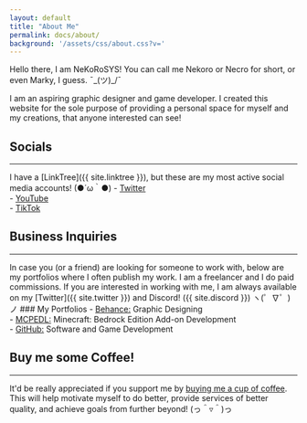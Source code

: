 ```yaml
---
layout: default
title: "About Me"
permalink: docs/about/
background: '/assets/css/about.css?v='
---
```

Hello there, I am NeKoRoSYS! You can call me Nekoro or Necro for short, or even Marky, I guess. ¯\_(ツ)_/¯

I am an aspiring graphic designer and game developer. I created this website for the sole purpose of providing a personal space for myself and my creations, that anyone interested can see!
<br>

## Socials
<hr>
I have a [LinkTree]({{ site.linktree }}), but these are my most active social media accounts! (●´ω｀●)
-     <a href="{{ site.twitter }}" target="_blank">Twitter</a><br>
-     <a href="{{ site.youtube }}" target="_blank">YouTube</a><br>
-     <a href="{{ site.tiktok }}" target="_blank">TikTok</a>
<br>

## Business Inquiries
<hr>
In case you (or a friend) are looking for someone to work with, below are my portfolios where I often publish my work. I am a freelancer and I do paid commissions. If you are interested in working with me, I am always available on my [Twitter]({{ site.twitter }}) and Discord! ({{ site.discord }}) ヽ(゜∇゜)ノ
### My Portfolios
-     <a href="{{ site.behance }}" target="_blank">Behance:</a> Graphic Designing<br>
-     <a href="{{ site.mcpedl }}" target="_blank">MCPEDL:</a> Minecraft: Bedrock Edition Add-on Development<br>
-     <a href="{{ site.github }}" target="_blank">GitHub:</a> Software and Game Development
<br>

## Buy me some Coffee!
<hr>
It'd be really appreciated if you support me by <a href="{{ site.kofi }}" target="_blank">buying me a cup of coffee</a>. This will help motivate myself to do better, provide services of better quality, and achieve goals from further beyond! (っ＾▿＾)っ
